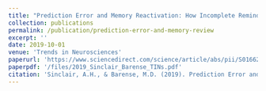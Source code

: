 ```yaml
---
title: "Prediction Error and Memory Reactivation: How Incomplete Reminders Drive Reconsolidation"
collection: publications
permalink: /publication/prediction-error-and-memory-review
excerpt: ''
date: 2019-10-01
venue: 'Trends in Neurosciences'
paperurl: 'https://www.sciencedirect.com/science/article/abs/pii/S0166223619301511'
paperpdf: '/files/2019_Sinclair_Barense_TINs.pdf'
citation: 'Sinclair, A.H., & Barense, M.D. (2019). Prediction Error and Memory Reactivation: How Incomplete Reminders Drive Reconsolidation. Trends in Neurosciences, 42(10), 727–739. https://doi.org/10.1016/j.tins.2019.08.007'
---
```

 
